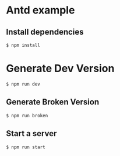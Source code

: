 # Antd example

## Install dependencies

```
$ npm install
```

# Generate Dev Version

```
$ npm run dev
```

## Generate Broken Version

```
$ npm run broken
```

## Start a server

```
$ npm run start
```
